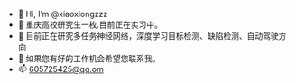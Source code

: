- 👋 Hi, I’m @xiaoxiongzzz
- 👀 重庆高校研究生一枚.目前正在实习中。
- 🌱 目前正在研究多任务神经网络，深度学习目标检测、缺陷检测、自动驾驶方向
- 💞️ 如果您有好的工作机会希望您联系我。
- 📫 605725425@qq.om

<!---
xiaoxiongzzz/xiaoxiongzzz is a ✨ special ✨ repository because its `README.md` (this file) appears on your GitHub profile.
You can click the Preview link to take a look at your changes.
--->
